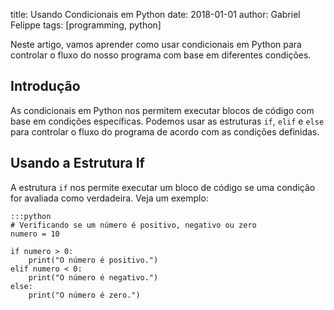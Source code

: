 title: Usando Condicionais em Python
date: 2018-01-01
author: Gabriel Felippe
tags: [programming, python]

Neste artigo, vamos aprender como usar condicionais em Python para controlar o fluxo do nosso programa com base em diferentes condições.

## Introdução

As condicionais em Python nos permitem executar blocos de código com base em condições específicas. Podemos usar as estruturas `if`, `elif` e `else` para controlar o fluxo do programa de acordo com as condições definidas.

## Usando a Estrutura If

A estrutura `if` nos permite executar um bloco de código se uma condição for avaliada como verdadeira. Veja um exemplo:

    :::python
    # Verificando se um número é positivo, negativo ou zero
    numero = 10

    if numero > 0:
        print("O número é positivo.")
    elif numero < 0:
        print("O número é negativo.")
    else:
        print("O número é zero.")